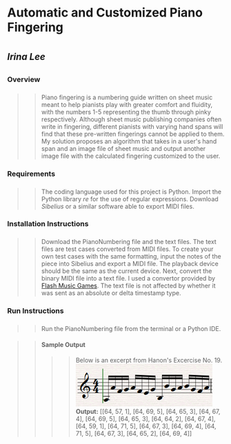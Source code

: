 # Automatic and Customized Piano Fingering <h1>
  ## ***Irina Lee*** <h2>
  
  ### Overview <h3>
  >> Piano fingering is a numbering guide written on sheet music meant to help pianists play with greater comfort and fluidity, with the numbers 1-5 representing the thumb through pinky respectively. Although sheet music publishing companies often write in fingering, different pianists with varying hand spans will find that these pre-written fingerings cannot be applied to them. My solution proposes an algorithm that takes in a user's hand span and an image file of sheet music and output another image file with the calculated fingering customized to the user.
  
  ### Requirements <h3>
  >> The coding language used for this project is Python. Import the Python library *re* for the use of regular expressions. Download *Sibelius* or a similar software able to export MIDI files.
  
  ### Installation Instructions <h3>
  >> Download the PianoNumbering file and the text files. The text files are test cases converted from MIDI files. To create your own test cases with the same formatting, input the notes of the piece into Sibelius and export a MIDI file. The playback device should be the same as the current device. Next, convert the binary MIDI file into a text file. I used a convertor provided by [Flash Music Games](http://flashmusicgames.com/midi/mid2txt.php). The text file is not affected by whether it was sent as an absolute or delta timestamp type.
  
  ### Run Instructions <h3>
  >> Run the PianoNumbering file from the terminal or a Python IDE.
  
  >> #### Sample Output <h4>
  >>>> Below is an excerpt from Hanon's Excercise No. 19.\
  >>>> ![alt text](https://raw.githubusercontent.com/IrinaLee521/Irina-Lee/master/Resources/Hanon19.PNG)\
  >>>> **Output:** [[64, 57, 1], [64, 69, 5], [64, 65, 3], [64, 67, 4], [64, 69, 5], [64, 65, 3], [64, 64, 2], [64, 67, 4], [64, 59, 1], [64, 71, 5], [64, 67, 3], [64, 69, 4], [64, 71, 5], [64, 67, 3], [64, 65, 2], [64, 69, 4]]

  
  
